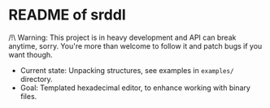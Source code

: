README of srddl
==============

/!\ Warning: This project is in heavy development and API can break anytime,
             sorry. You're more than welcome to follow it and patch bugs if you
             want though.

- Current state: Unpacking structures, see examples in `examples/` directory.
- Goal: Templated hexadecimal editor, to enhance working with binary files.
